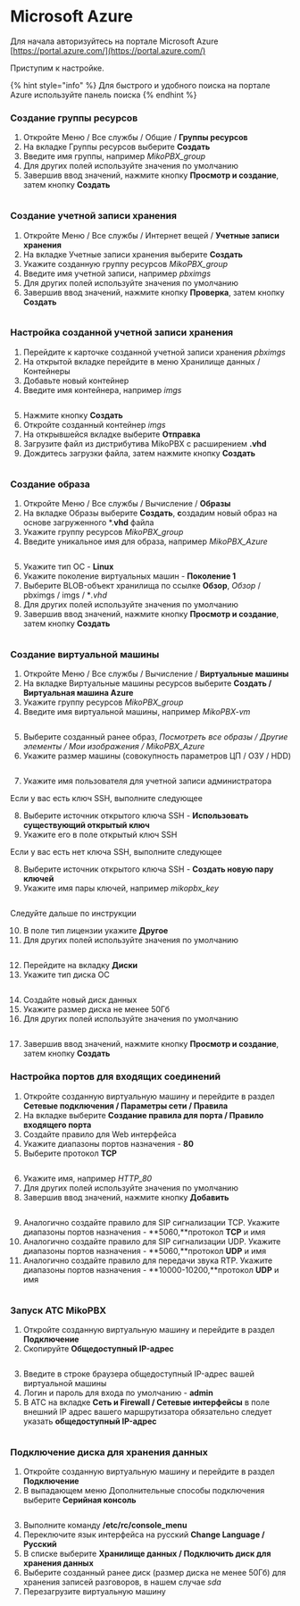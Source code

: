 # Microsoft Azure

Для начала авторизуйтесь на портале Microsoft Azure [https://portal.azure.com/](https://portal.azure.com/)

Приступим к настройке.

{% hint style="info" %}
Для быстрого и удобного поиска на портале Azure используйте панель поиска
{% endhint %}

### Создание группы ресурсов

1. Откройте Меню / Все службы / Общие / **Группы ресурсов**
2. На вкладке Группы ресурсов выберите **Создать**
3. Введите имя группы, например _MikoPBX\_group_
4. Для других полей используйте значения по умолчанию
5. Завершив ввод значений, нажмите кнопку **Просмотр и создание**, затем кнопку **Создать**

<figure><img src="../../.gitbook/assets/MikoPBXAzureInstallation_ru_1 (3).png" alt=""><figcaption></figcaption></figure>

### Создание учетной записи хранения

1. Откройте Меню / Все службы / Интернет вещей / **Учетные записи хранения**
2. На вкладке Учетные записи хранения выберите **Создать**
3. Укажите созданную группу ресурсов _MikoPBX\_group_
4. Введите имя учетной записи, например _pbximgs_
5. Для других полей используйте значения по умолчанию
6. Завершив ввод значений, нажмите кнопку **Проверка**, затем кнопку **Создать**

<figure><img src="../../.gitbook/assets/MikoPBXAzureInstallation_ru_2.png" alt=""><figcaption></figcaption></figure>

### Настройка созданной учетной записи хранения

1. Перейдите к карточке созданной учетной записи хранения _pbximgs_
2. На открытой вкладке перейдите в меню Хранилище данных / Контейнеры
3. Добавьте новый контейнер
4. Введите имя контейнера, например _imgs_

<figure><img src="../../.gitbook/assets/MikoPBXAzureInstallation_ru_3.png" alt=""><figcaption></figcaption></figure>

5. Нажмите кнопку **Создать**
6. Откройте созданный контейнер _imgs_
7. На открывшейся вкладке выберите **Отправка**
8. Загрузите файл из дистрибутива MikoPBX с расширением **.vhd**
9. Дождитесь загрузки файла, затем нажмите кнопку **Создать**

<figure><img src="../../.gitbook/assets/MikoPBXAzureInstallation_ru_4.png" alt=""><figcaption></figcaption></figure>

### Создание образа

1. Откройте Меню / Все службы / Вычисление / **Образы**
2. На вкладке Образы выберите **Создать**, **с**оздадим новый образ на основе загруженного \*.**vhd** файла
3. Укажите группу ресурсов _MikoPBX\_group_
4. Введите уникальное имя для образа, например _MikoPBX\_Azure_

<figure><img src="../../.gitbook/assets/MikoPBXAzureInstallation_ru_5.png" alt=""><figcaption></figcaption></figure>

5. Укажите тип ОС - **Linux**
6. Укажите поколение виртуальных машин - **Поколение 1**
7. Выберите BLOB-объект хранилища по ссылке **Обзор**, _Обзор_ / pbximgs / imgs / \*_.vhd_
8. Для других полей используйте значения по умолчанию
9. Завершив ввод значений, нажмите кнопку **Просмотр и создание**, затем кнопку **Создать**

<figure><img src="../../.gitbook/assets/MikoPBXAzureInstallation_ru_6.png" alt=""><figcaption></figcaption></figure>

### Создание виртуальной машины

1. Откройте Меню / Все службы / Вычисление / **Виртуальные машины**
2. На вкладке Виртуальные машины ресурсов выберите **Создать / Виртуальная машина Azure**
3. Укажите группу ресурсов _MikoPBX\_group_
4. Введите имя виртуальной машины, например _MikoPBX-vm_

<figure><img src="../../.gitbook/assets/MikoPBXAzureInstallation_ru_7 (1).png" alt=""><figcaption></figcaption></figure>

5. Выберите созданный ранее образ, _Посмотреть все образы / Другие элементы / Мои изображения / MikoPBX\_Azure_
6. Укажите размер машины (совокупность параметров ЦП / ОЗУ / HDD)

<figure><img src="../../.gitbook/assets/MikoPBXAzureInstallation_ru_8.png" alt=""><figcaption></figcaption></figure>

7. Укажите имя пользователя для учетной записи администратора

Если у вас есть ключ SSH, выполните следующее

8. Выберите источник открытого ключа SSH - **Использовать существующий открытый ключ**
9. Укажите его в поле открытый ключ SSH

Если у вас есть нет ключа SSH, выполните следующее

8. Выберите источник открытого ключа SSH - **Создать новую пару ключей**
9. Укажите имя пары ключей, например _mikopbx\_key_

<figure><img src="../../.gitbook/assets/MikoPBXAzureInstallation_ru_9 (1).png" alt=""><figcaption></figcaption></figure>

Следуйте дальше по инструкции

10. В поле тип лицензии укажите **Другое**
11. Для других полей используйте значения по умолчанию

<figure><img src="../../.gitbook/assets/MikoPBXAzureInstallation_ru_10.png" alt=""><figcaption></figcaption></figure>

12. Перейдите на вкладку **Диски**
13. Укажите тип диска ОС

<figure><img src="../../.gitbook/assets/MikoPBXAzureInstallation_ru_11.png" alt=""><figcaption></figcaption></figure>

14. Создайте новый диск данных
15. Укажите размер диска не менее 50Гб
16. Для других полей используйте значения по умолчанию

<figure><img src="../../.gitbook/assets/MikoPBXAzureInstallation_ru_12.png" alt=""><figcaption></figcaption></figure>

17. Завершив ввод значений, нажмите кнопку **Просмотр и создание**, затем кнопку **Создать**

### Настройка портов для входящих соединений

1. Откройте созданную виртуальную машину и перейдите в раздел **Сетевые подключения / Параметры сети / Правила**
2. На вкладке выберите **Создание правила для порта / Правило входящего порта**
3. Создайте правило для Web интерфейса
4. Укажите диапазоны портов назначения - **80**
5. Выберите протокол **TCP**

<figure><img src="../../.gitbook/assets/MikoPBXAzureInstallation_ru_13.png" alt=""><figcaption></figcaption></figure>

6. Укажите имя, например _HTTP\_80_
7. Для других полей используйте значения по умолчанию
8. Завершив ввод значений, нажмите кнопку **Добавить**

<figure><img src="../../.gitbook/assets/MikoPBXAzureInstallation_ru_14.png" alt=""><figcaption></figcaption></figure>

9. Аналогично создайте правило для SIP сигнализации TCP. Укажите диапазоны портов назначения - **5060,**протокол **TCP** и имя
10. Аналогично создайте правило для SIP сигнализации UDP. Укажите диапазоны портов назначения - **5060,**протокол **UDP** и имя
11. Аналогично создайте правило для передачи звука RTP. Укажите диапазоны портов назначения - **10000-10200,**протокол **UDP** и имя

<figure><img src="../../.gitbook/assets/MikoPBXAzureInstallation_ru_15.png" alt=""><figcaption></figcaption></figure>

### Запуск АТС MikoPBX

1. Откройте созданную виртуальную машину и перейдите в раздел **Подключение**
2. Скопируйте **Общедоступный IP-адрес**

<figure><img src="../../.gitbook/assets/MikoPBXAzureInstallation_ru_16.png" alt=""><figcaption></figcaption></figure>

3. Введите в строке браузера общедоступный IP-адрес вашей виртуальной машины
4. Логин и пароль для входа по умолчанию - **admin**
5. В АТС на вкладке **Сеть и Firewall / Сетевые интерфейсы** в поле внешний IP адрес вашего маршрутизатора обязательно следует указать **общедоступный IP-адрес**

<figure><img src="../../.gitbook/assets/MikoPBXAzureInstallation_ru_17 (2).png" alt=""><figcaption></figcaption></figure>

### Подключение диска для хранения данных

1. Откройте созданную виртуальную машину и перейдите в раздел **Подключение**
2. В выпадающем меню Дополнительные способы подключения выберите **Серийная консоль**

<figure><img src="../../.gitbook/assets/MikoPBXAzureInstallation_ru_18.png" alt=""><figcaption></figcaption></figure>

3. Выполните команду **/etc/rc/console\_menu**
4. Переключите язык интерфейса на русский **Change Language / Русский**
5. В списке выберите **Хранилище данных / Подключить диск для хранения данных**
6. Выберите созданный ранее диск (размер диска не менее 50Гб) для хранения записей разговоров, в нашем случае _sda_
7. Перезагрузите виртуальную машину
